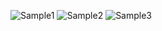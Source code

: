 ![Sample1](https://user-images.githubusercontent.com/68410525/199553243-2204fc9a-041d-42f0-ba56-fdc19fe57010.png)
![Sample2](https://user-images.githubusercontent.com/68410525/199553252-b074056f-c810-40d1-99a4-da5066e08d9f.png)
![Sample3](https://user-images.githubusercontent.com/68410525/199553263-cfc7341a-3f4c-4222-b06c-d158e37f62e2.png)
